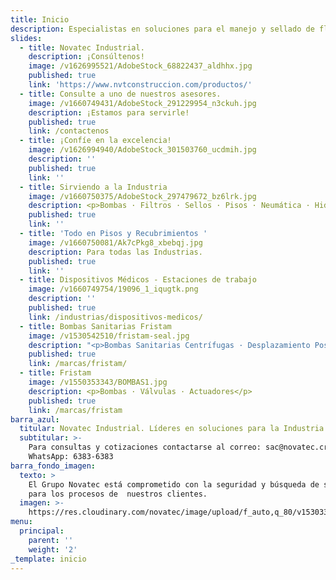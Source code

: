 ```yaml
---
title: Inicio
description: Especialistas en soluciones para el manejo y sellado de fluidos.
slides:
  - title: Novatec Industrial.
    description: ¡Consúltenos!
    image: /v1626995521/AdobeStock_68822437_aldhhx.jpg
    published: true
    link: 'https://www.nvtconstruccion.com/productos/'
  - title: Consulte a uno de nuestros asesores.
    image: /v1660749431/AdobeStock_291229954_n3ckuh.jpg
    description: ¡Estamos para servirle!
    published: true
    link: /contactenos
  - title: ¡Confíe en la excelencia!
    image: /v1626994940/AdobeStock_301503760_ucdmih.jpg
    description: ''
    published: true
    link: ''
  - title: Sirviendo a la Industria
    image: /v1660750375/AdobeStock_297479672_bz6lrk.jpg
    description: <p>Bombas · Filtros · Sellos · Pisos · Neumática · Hidráulica</p>
    published: true
    link: ''
  - title: 'Todo en Pisos y Recubrimientos '
    image: /v1660750081/Ak7cPkg8_xbebqj.jpg
    description: Para todas las Industrias.
    published: true
    link: ''
  - title: Dispositivos Médicos - Estaciones de trabajo
    image: /v1660749754/19096_1_iqugtk.png
    description: ''
    published: true
    link: /industrias/dispositivos-medicos/
  - title: Bombas Sanitarias Fristam
    image: /v1530542510/fristam-seal.jpg
    description: "<p>Bombas Sanitarias Centrífugas · Desplazamiento Positivas\_·\_Mezcladoras</p>"
    published: true
    link: /marcas/fristam/
  - title: Fristam
    image: /v1550353343/BOMBAS1.jpg
    description: <p>Bombas · Válvulas · Actuadores</p>
    published: true
    link: /marcas/fristam
barra_azul:
  titular: Novatec Industrial. Líderes en soluciones para la Industria.
  subtitular: >-
    Para consultas y cotizaciones contactarse al correo: sac@novatec.cr o al
    WhatsApp: 6383-6383
barra_fondo_imagen:
  texto: >
    El Grupo Novatec está comprometido con la seguridad y búsqueda de soluciones
    para los procesos de  nuestros clientes.
  imagen: >-
    https://res.cloudinary.com/novatec/image/upload/f_auto,q_80/v1530333582/slide3-dark.jpg
menu:
  principal:
    parent: ''
    weight: '2'
_template: inicio
---
```






